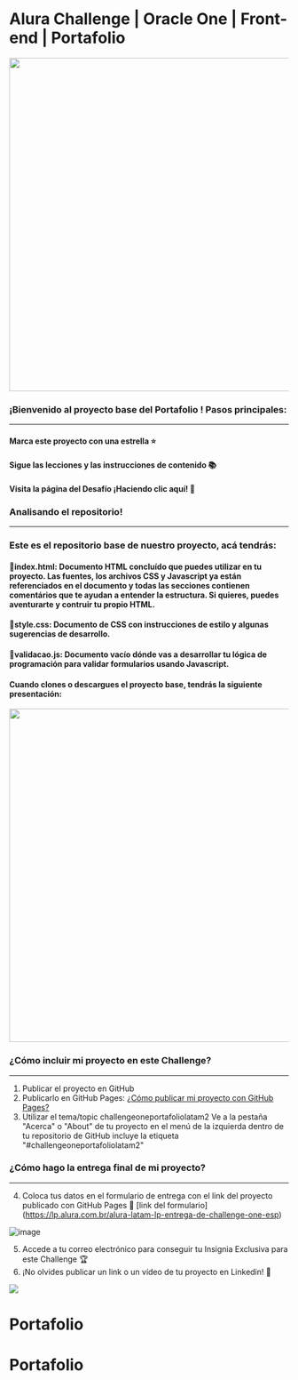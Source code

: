 # Alura Challenge | Oracle One | Front-end | Portafolio

<p align="center" >
     <img width="600" heigth="600" src="https://user-images.githubusercontent.com/101413385/169097543-d5ada41e-7db8-481d-9d89-cef4efdf7e05.png">
</p>


### ¡Bienvenido al proyecto base del Portafolio ! Pasos principales:
---
#### Marca este proyecto con una estrella ⭐
#### Sigue las lecciones y las instrucciones de contenido 📚
#### Visita la página del Desafío ¡Haciendo clic aquí! 📃

### Analisando el repositorio!
---
### Este es el repositorio base de nuestro proyecto, acá tendrás:
#### 🔹index.html: Documento HTML concluído que puedes utilizar en tu proyecto. Las fuentes, los archivos CSS y Javascript ya están referenciados en el documento y todas las secciones contienen comentários que te ayudan a entender la estructura. Si quieres, puedes aventurarte y contruir tu propio HTML.
#### 🔹style.css: Documento de CSS con instrucciones de estilo y algunas sugerencias de desarrollo.
#### 🔹validacao.js: Documento vacío dónde vas a desarrollar tu lógica de programación para validar formularios usando Javascript.

#### Cuando clones o descargues el proyecto base, tendrás la siguiente presentación:
<p align="center" >
     <img width="600" heigth="600" src="https://user-images.githubusercontent.com/101413385/169064699-f268715c-822c-4335-b066-97a1bc1ea8e1.png">
</p>


### ¿Cómo incluir mi proyecto en este Challenge?
---
1) Publicar el proyecto en GitHub
2) Publicarlo en GitHub Pages: [¿Cómo publicar mi proyecto con GitHub Pages?](https://docs.github.com/pt/pages/getting-started-with-github-pages/creating-a-github-pages-site)
3) Utilizar el tema/topic challengeoneportafoliolatam2 Ve a la pestaña "Acerca" o "About" de tu proyecto en el menú de la izquierda dentro de tu repositorio de GitHub incluye la etiqueta "#challengeoneportafoliolatam2"

### ¿Cómo hago la entrega final de mi proyecto?
---
4) Coloca tus datos en el formulario de entrega con el link del proyecto publicado con GitHub Pages 🔹 [link del formulario] (https://lp.alura.com.br/alura-latam-lp-entrega-de-challenge-one-esp)

![image](https://user-images.githubusercontent.com/101413385/169072826-e314d525-e2b4-45e9-887d-baa3fa488b98.png)

5) Accede a tu correo electrónico para conseguir tu Insignia Exclusiva para este Challenge 🏆
6) ¡No olvides publicar un link o un vídeo de tu proyecto en Linkedin! 🏁

<a href="https://www.linkedin.com/company/alura-latam/mycompany/" target="_blank">
<img src="https://img.shields.io/badge/-LinkedIn-%230077B5?style=for-the-badge&logo=linkedin&logoColor=white" target="_blank"></a>

# Portafolio
# Portafolio

